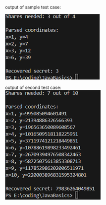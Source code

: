 output of sample test case:
<br/>

<img src="./output1.png"/>

output of second test case:
<br/>
<img src="./output2.png"/>




